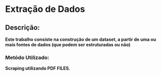 # Extração de Dados
## Descrição:
**Este trabalho consiste na construção de um dataset, a partir de uma ou mais fontes de dados
(que podem ser estruturadas ou não)**

### Metódo Utilizado:
**Scraping utilizando PDF FILES.**
